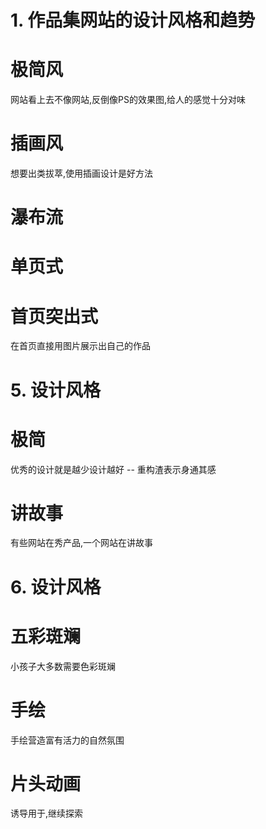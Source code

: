 # 1. 作品集网站的设计风格和趋势

# 极简风

网站看上去不像网站,反倒像PS的效果图,给人的感觉十分对味

# 插画风

想要出类拔萃,使用插画设计是好方法

# 瀑布流

# 单页式

# 首页突出式

在首页直接用图片展示出自己的作品

# 5. 设计风格

# 极简

优秀的设计就是越少设计越好 -- 重构渣表示身通其感

# 讲故事

有些网站在秀产品,一个网站在讲故事

# 6. 设计风格

# 五彩斑斓

小孩子大多数需要色彩斑斓

# 手绘

手绘营造富有活力的自然氛围

# 片头动画

诱导用于,继续探索



